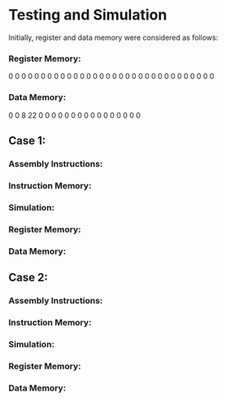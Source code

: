 # Testing and Simulation
Initially, register and data memory were considered as follows:
### Register Memory:

0 0 0 0 0 0 0 0 0 0 0 0 0 0 0 0 0 0 0 0 0 0 0 0 0 0 0 0 0 0 0 0

### Data Memory:

0 0 8 22 0 0 0 0 0 0 0 0 0 0 0 0 0 0 0 0

## Case 1:
### Assembly Instructions:


### Instruction Memory:


### Simulation:


### Register Memory:


### Data Memory:


## Case 2:
### Assembly Instructions:



### Instruction Memory:


### Simulation:


### Register Memory:


### Data Memory:

